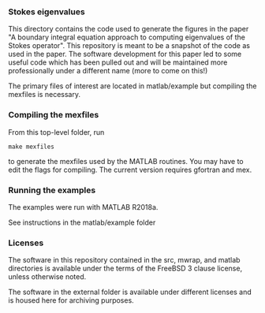 ### Stokes eigenvalues

This directory contains the code used to generate
the figures in the paper "A boundary integral equation 
approach to computing eigenvalues of the Stokes operator".
This repository is meant to be a snapshot of the
code as used in the paper.
The software development for this paper led to some
useful code which has been pulled out and will
be maintained more professionally under a different
name (more to come on this!)

The primary files of interest are located in matlab/example
but compiling the mexfiles is necessary.

### Compiling the mexfiles


From this top-level folder, run

```
make mexfiles
```
to generate the mexfiles used by the MATLAB
routines. You may have to edit the flags for
compiling. The current version requires gfortran
and mex.

### Running the examples

The examples were run with MATLAB R2018a.

See instructions in the matlab/example folder


### Licenses

The software in this repository contained
in the src, mwrap, and matlab directories
is available under the terms of the FreeBSD
3 clause license, unless otherwise noted.

The software in the external folder is available
under different licenses and is housed here for archiving
purposes.